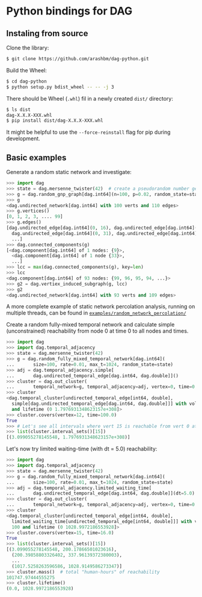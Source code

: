 # Python bindings for DAG

## Instaling from source

Clone the library:
```bash
$ git clone https://github.com/arashbm/dag-python.git
```

Build the Wheel:
```bash
$ cd dag-python
$ python setup.py bdist_wheel -- -- -j 3
```

There should be Wheel (`.whl`) fil in a newly created `dist/` directory:
```bash
$ ls dist
dag-X.X.X-XXX.whl
$ pip install dist/dag-X.X.X-XXX.whl
```
It might be helpful to use the `--force-reinstall` flag for pip during
development.

## Basic examples

Generate a random static network and investigate:
```python
>>> import dag
>>> state = dag.mersenne_twister(42)  # create a pseudorandom number generator
>>> g = dag.random_gnp_graph[dag.int64](n=100, p=0.02, random_state=state)
>>> g
<dag.undirected_network[dag.int64] with 100 verts and 110 edges>
>>> g.vertices()
[0, 1, 2, 3, .... 99]
>>> g.edges()
[dag.undirected_edge[dag.int64](0, 16), dag.undirected_edge[dag.int64](0, 20),
  dag.undirected_edge[dag.int64](0, 31), dag.undirected_edge[dag.int64](0, 51),
  ...]
>>> dag.connected_components(g)
[<dag.component[dag.int64] of 1 nodes: {9}>,
  <dag.component[dag.int64] of 1 node {33}>,
  ...]
>>> lcc = max(dag.connected_components(g), key=len)
>>> lcc
<dag.component[dag.int64] of 93 nodes: {99, 96, 95, 94, ...}>
>>> g2 = dag.vertiex_induced_subgraph(g, lcc)
>>> g2
<dag.undirected_network[dag.int64] with 93 verts and 109 edges>
```
A more complete example of static network percolation analysis, running on
multiple threads, can be found in
[`examples/random_network_percolation/`](examples/random_network_percolation/)

Create a random fully-mixed temporal network and calculate simple
(unconstrained) reachability from node 0 at time 0 to all nodes and times.
```python
>>> import dag
>>> import dag.temporal_adjacency
>>> state = dag.mersenne_twister(42)
>>> g = dag.random_fully_mixed_temporal_network[dag.int64](
...       size=100, rate=0.01, max_t=1024, random_state=state)
>>> adj = dag.temporal_adjacency.simple[
...       dag.undirected_temporal_edge[dag.int64, dag.double]]()
>>> cluster = dag.out_cluster(
...       temporal_network=g, temporal_adjacency=adj, vertex=0, time=0.0)
>>> cluster
<dag.temporal_cluster[undirected_temporal_edge[int64, double],
  simple[dag.undirected_temporal_edge[dag.int64, dag.double]]] with volume 100
  and lifetime (0 1.7976931348623157e+308]>
>>> cluster.covers(vertex=12, time=100.0)
True
>>> # Let's see all intervals where vert 15 is reachable from vert 0 at t=0.0:
>>> list(cluster.interval_sets()[15])
[(3.099055278145548, 1.7976931348623157e+308)]
```

Let's now try limited waiting-time (with dt = 5.0) reachability:
```python
>>> import dag
>>> import dag.temporal_adjacency
>>> state = dag.mersenne_twister(42)
>>> g = dag.random_fully_mixed_temporal_network[dag.int64](
...       size=100, rate=0.01, max_t=1024, random_state=state)
>>> adj = dag.temporal_adjacency.limited_waiting_time[
...       dag.undirected_temporal_edge[dag.int64, dag.double]](dt=5.0)
>>> cluster = dag.out_cluster(
...       temporal_network=g, temporal_adjacency=adj, vertex=0, time=0.0)
>>> cluster
<dag.temporal_cluster[undirected_temporal_edge[int64, double],
  limited_waiting_time[undirected_temporal_edge[int64, double]]] with volume
  100 and lifetime (0 1028.9972186553928]>
>>> cluster.covers(vertex=15, time=16.0)
True
>>> list(cluster.interval_sets()[15])
[(3.099055278145548, 200.17866501023616),
  (200.39858803326402, 337.96139372380003),
  ...
  (1017.5258263596586, 1028.9149586273347)]
>>> cluster.mass()  # total "human-hours" of reachability
101747.97444555275
>>> cluster.lifetime()
(0.0, 1028.9972186553928)
```
